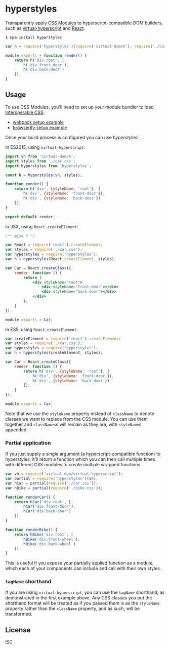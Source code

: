 # hyperstyles

Transparently apply [CSS Modules](https://github.com/css-modules/css-modules) to hyperscript-compatible DOM builders, such as [virtual-hyperscript](https://github.com/Matt-Esch/virtual-dom/tree/master/virtual-hyperscript) and [React](https://github.com/facebook/react).

```
$ npm install hyperstyles
```

```js
var h = require('hyperstyles')(require('virtual-dom/h'), require('./car.css'));

module.exports = function render() {
    return h('div.root', [
        h('div.front-door'),
        h('div.back-door')
    ]);
}
```

## Usage

To use CSS Modules, you'll need to set up your module bundler to load [Interoperable CSS](https://github.com/css-modules/icss).

* [webpack setup example](https://github.com/css-modules/webpack-demo)
* [browserify setup example](https://github.com/css-modules/browserify-demo)

Once your build process is configured you can use *hyperstyles*!

In ES2015, using `virtual-hyperscript`:

```js
import vh from 'virtual-dom/h';
import styles from './car.css';
import hyperstyles from 'hyperstyles';

const h = hyperstyles(vh, styles);

function render() {
    return h('div', {styleName: 'root'}, [
        h('div', {styleName: 'front-door'}),
        h('div', {styleName: 'back-door'})
    ]);
}

export default render;
```

In JSX, using `React.createElement`:

```jsx
/** @jsx h */

var React = require('react').createElement;
var styles = require('./car.css');
var hyperstyles = require('hyperstyles');
var h = hyperstyles(React.createElement, styles);

var Car = React.createClass({
    render: function () {
        return (
            <div styleName="root">
                <div styleName="front-door"></div>
                <div styleName="back-door"></div>
            </div>
        );
    }
});

module.exports = Car;
```

In ES5, using `React.createElement`:

```js
var createElement = require('react').createElement;
var styles = require('./car.css');
var hyperstyles = require('hyperstyles');
var h = hyperstyles(createElement, styles);

var Car = React.createClass({
    render: function () {
        return h('div', {styleName: 'root'}, [
            h('div', {styleName: 'front-door'}),
            h('div', {styleName: 'back-door'})
        ]);
    }
});

module.exports = Car;
```

Note that we use the `styleName` property instead of `className` to denote classes we want to replace from the CSS module. You can use them together and `classNames`s will remain as they are, with `styleName`s appended.

### Partial application

If you just supply a single argument (a hyperscript-compatible function) to hyperstyles, it'll return a function which you can then call multiple times with different CSS modules to create multiple wrapped functions.

```js
var vh = require('virtual-dom/virtual-hyperscript');
var partial = require('hyperstyles')(vh);
var hCar = partial(require('./car.css'));
var hBike = partial(require('./bike.css'));

function renderCar() {
    return hCar('div.root', [
        hCar('div.front-door'),
        hCar('div.back-door')
    ]);
}

function renderBike() {
    return hBike('div.root', [
        hBike('div.front-wheel'),
        hBike('div.back-wheel')
    ]);
}
```

This is useful if you expose your partially applied function as a module, which each of your components can include and call with their own styles.

### `tagName` shorthand

If you are using `virtual-hyperscript`, you can use the `tagName` shorthand, as demonstrated in the first example above. Any CSS classes you put the shorthand format will be treated as if you passed them is as the `styleName` property rather than the `className` property, and as such, will be transformed.

## License

ISC
